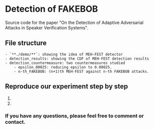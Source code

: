 # Detection of FAKEBOB
Source code for the paper "On the Detection of Adaptive Adversarial Attacks in Speaker Verification Systems".

## File structure
    - `**./demo/**`: showing the idea of MEH-FEST detector 
	- detection_results: showing the CDF of MEH-FEST detection results
	- detection_countermeasure: two countermeasures studied
		- epsilon_00025: reducing epsilon to 0.00025.
		- n-th_FAKEBOB: (n+1)th MEH-FEST against n-th FAKEBOB attacks.   

## Reproduce our experiment step by step
1. 
2. 

### If you have any questions, please feel free to comment or contact.


